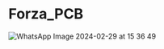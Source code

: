 # Forza_PCB
![WhatsApp Image 2024-02-29 at 15 36 49](https://github.com/Aditi-2903/Forza_PCB/assets/103983801/e4999a63-6be7-496f-a2e5-0a5d85f063b5)
